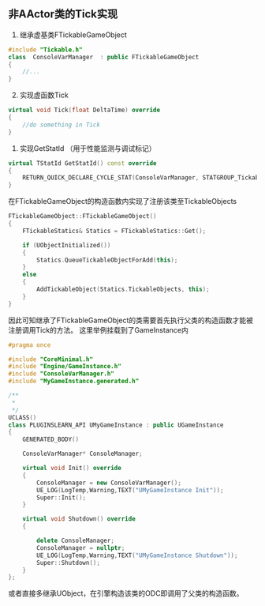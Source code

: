 ## 非AActor类的Tick实现

1. 继承虚基类FTickableGameObject
``` C++
#include "Tickable.h"
class  ConsoleVarManager  : public FTickableGameObject
{
	//...
}
```

2. 实现虚函数Tick  
``` C++
virtual void Tick(float DeltaTime) override
{
	//do something in Tick		
}
```
1. 实现GetStatId （用于性能监测与调试标记）
```C++
virtual TStatId GetStatId() const override
{
	RETURN_QUICK_DECLARE_CYCLE_STAT(ConsoleVarManager, STATGROUP_Tickables);
}
```

在FTickableGameObject的构造函数内实现了注册该类至TickableObjects
```C++
FTickableGameObject::FTickableGameObject()
{
	FTickableStatics& Statics = FTickableStatics::Get();

	if (UObjectInitialized())
	{
		Statics.QueueTickableObjectForAdd(this);
	}
	else
	{
		AddTickableObject(Statics.TickableObjects, this);
	}
}
```
因此可知继承了FTickableGameObject的类需要首先执行父类的构造函数才能被注册调用Tick的方法。
这里举例挂载到了GameInstance内
```C++
#pragma once

#include "CoreMinimal.h"
#include "Engine/GameInstance.h"
#include "ConsoleVarManager.h"
#include "MyGameInstance.generated.h"

/**
 * 
 */
UCLASS()
class PLUGINSLEARN_API UMyGameInstance : public UGameInstance
{
	GENERATED_BODY()

	ConsoleVarManager* ConsoleManager;

	virtual void Init() override
	{
		ConsoleManager = new ConsoleVarManager();
		UE_LOG(LogTemp,Warning,TEXT("UMyGameInstance Init"));
		Super::Init();
	}

	virtual void Shutdown() override
	{

		delete ConsoleManager;
		ConsoleManager = nullptr;
		UE_LOG(LogTemp,Warning,TEXT("UMyGameInstance Shutdown"));
		Super::Shutdown();
	}
};
```
或者直接多继承UObject，在引擎构造该类的ODC即调用了父类的构造函数。